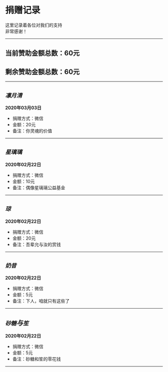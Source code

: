# 捐赠记录

这里记录着各位对我们的支持  
非常感谢！

* * *

## 当前赞助金额总数：60元
## 剩余赞助金额总数：60元

* * *

## *`凛月清`*

**2020年03月03日**
* 捐赠方式：微信
* 金额：20元
* 备注：你灵魂的价值

* * *

## *`星璃璃`*

**2020年02月22日**
* 捐赠方式：微信
* 金额：10元
* 备注：偶像星璃璃公益基金

* * *

## *`琼`*

**2020年02月22日**
* 捐赠方式：微信
* 金额：20元
* 备注：吾辈允与汝的赏钱

* * *

## *`奶昔`*

**2020年02月22日**
* 捐赠方式：微信
* 金额：5元
* 备注：下人，咱就只有这些了

* * *

## *`砂糖`*与*`笙`*

**2020年02月22日**
* 捐赠方式：微信
* 金额：5元
* 备注：砂糖和笙的零花钱

* * *
